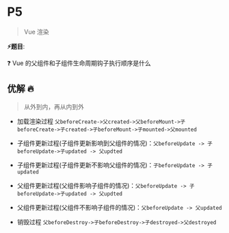 # P5

> Vue 渲染

**⚡题目**:

❓ Vue 的父组件和子组件生命周期钩子执行顺序是什么

## 优解 🔥

> 从外到内，再从内到外

- 加载渲染过程
`父beforeCreate->父created->父beforeMount->子beforeCreate->子created->子beforeMount->子mounted->父mounted`

- 子组件更新过程(子组件更新影响到父组件的情况)：`父beforeUpdate -> 子beforeUpdate->子updated -> 父updted`
- 子组件更新过程(子组件更新不影响父组件的情况)：`子beforeUpdate -> 子updated`

- 父组件更新过程(父组件影响子组件的情况)：`父beforeUpdate -> 子beforeUpdate->子updated -> 父updted`
- 父组件更新过程(父组件不影响子组件的情况)：`父beforeUpdate -> 父updated`

- 销毁过程
`父beforeDestroy->子beforeDestroy->子destroyed->父destroyed`
